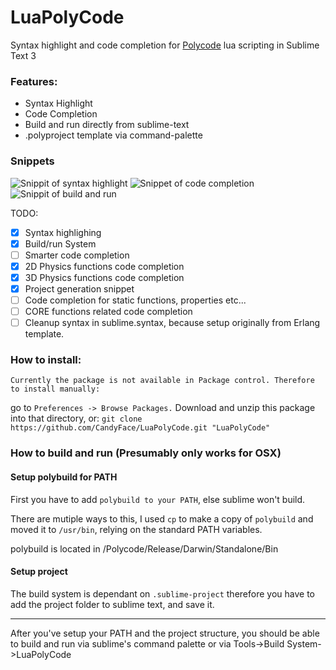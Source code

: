 # LuaPolyCode
Syntax highlight and code completion for [Polycode](http://Polycode.org) lua scripting in Sublime Text 3

### Features:
- Syntax Highlight
- Code Completion
- Build and run directly from sublime-text
- .polyproject template via command-palette

### Snippets
![Snippit of syntax highlight](http://i.imgbox.com/fBsoGP0i.png)
![Snippet of code completion](https://zippy.gfycat.com/SplendidTepidHookersealion.gif)
![Snippit of build and run](https://zippy.gfycat.com/ReadyEarnestAmericancreamdraft.gif)

TODO:
 - [x] Syntax highlighing
 - [x] Build/run System
 - [ ] Smarter code completion
 - [x] 2D Physics functions code completion
 - [x] 3D Physics functions code completion
 - [x] Project generation snippet
 - [ ] Code completion for static functions, properties etc...
 - [ ] CORE functions related code completion
 - [ ] Cleanup syntax in sublime.syntax, because setup originally from Erlang template.
 
### How to install:
`Currently the package is not available in Package control. Therefore to install manually:`

go to `Preferences -> Browse Packages.` 
Download and unzip this package into that directory, or:
`git clone https://github.com/CandyFace/LuaPolyCode.git "LuaPolyCode"`

### How to build and run (Presumably only works for OSX)
#### Setup polybuild for PATH 
First you have to add `polybuild to your PATH`, else sublime won't build.

There are mutiple ways to this, I used `cp` to make a copy of `polybuild` and moved it to `/usr/bin`, relying on the standard PATH variables. 

polybuild is located in /Polycode/Release/Darwin/Standalone/Bin

#### Setup project 
The build system is dependant on `.sublime-project` therefore you have to add the project folder to sublime text, and save it.

------------------------------
After you've setup your PATH and the project structure, you should be able to build and run via sublime's command palette or via Tools->Build System->LuaPolyCode


